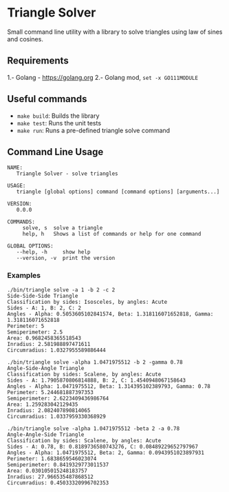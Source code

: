 # Triangle Solver

Small command line utility with a library to solve triangles using law of sines and cosines.

## Requirements

1.- Golang - https://golang.org
2.- Golang mod, `set -x GO111MODULE`

## Useful commands

- `make build`: Builds the library
- `make test`: Runs the unit tests
- `make run`: Runs a pre-defined triangle solve command

## Command Line Usage

```
NAME:
   Triangle Solver - solve triangles

USAGE:
   triangle [global options] command [command options] [arguments...]

VERSION:
   0.0.0

COMMANDS:
     solve, s  solve a triangle
     help, h   Shows a list of commands or help for one command

GLOBAL OPTIONS:
   --help, -h     show help
   --version, -v  print the version
```

### Examples

```
./bin/triangle solve -a 1 -b 2 -c 2
Side-Side-Side Triangle
Classification by sides: Isosceles, by angles: Acute
Sides - A: 1, B: 2, C: 2
Angles - Alpha: 0.5053605102841574, Beta: 1.318116071652818, Gamma: 1.318116071652818
Perimeter: 5
Semiperimeter: 2.5
Area: 0.9682458365518543
Inradius: 2.581988897471611
Circumradius: 1.0327955589886444
```

```
./bin/triangle solve -alpha 1.0471975512 -b 2 -gamma 0.78
Angle-Side-Angle Triangle
Classification by sides: Scalene, by angles: Acute
Sides - A: 1.7905870806814888, B: 2, C: 1.4540948067158643
Angles - Alpha: 1.0471975512, Beta: 1.314395102389793, Gamma: 0.78
Perimeter: 5.244681887397353
Semiperimeter: 2.6223409436986764
Area: 1.259283042129435
Inradius: 2.082407890814065
Circumradius: 1.0337959330368929
```

```
./bin/triangle solve -alpha 1.0471975512 -beta 2 -a 0.78
Angle-Angle-Side Triangle
Classification by sides: Scalene, by angles: Acute
Sides - A: 0.78, B: 0.8189736580743276, C: 0.08489229652797967
Angles - Alpha: 1.0471975512, Beta: 2, Gamma: 0.0943951023897931
Perimeter: 1.6838659546023074
Semiperimeter: 0.8419329773011537
Area: 0.030105015248183757
Inradius: 27.966535487868512
Circumradius: 0.45033320996702353
```
